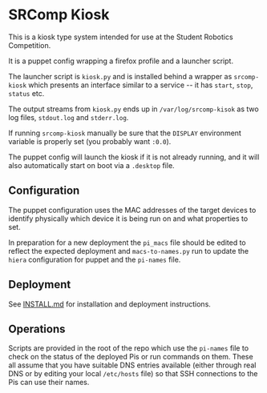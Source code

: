 # SRComp Kiosk

This is a kiosk type system intended for use at the Student Robotics Competition.

It is a puppet config wrapping a firefox profile and a launcher script.

The launcher script is `kiosk.py` and is installed behind a wrapper as
`srcomp-kiosk` which presents an interface similar to a service -- it
has `start`, `stop`, `status` etc.

The output streams from `kiosk.py` ends up in `/var/log/srcomp-kisok`
as two log files, `stdout.log` and `stderr.log`.

If running `srcomp-kiosk` manually be sure that the `DISPLAY` environment
variable is properly set (you probably want `:0.0`).

The puppet config will launch the kiosk if it is not already running,
and it will also automatically start on boot via a `.desktop` file.

## Configuration

The puppet configuration uses the MAC addresses of the target devices to
identify physically which device it is being run on and what properties to set.

In preparation for a new deployment the `pi_macs` file should be edited to
reflect the expected deployment and `macs-to-names.py` run to update the `hiera`
configuration for puppet and the `pi-names` file.

## Deployment

See [INSTALL.md](INSTALL.md) for installation and deployment instructions.

## Operations

Scripts are provided in the root of the repo which use the `pi-names` file to
check on the status of the deployed Pis or run commands on them. These all
assume that you have suitable DNS entries available (either through real DNS or
by editing your local `/etc/hosts` file) so that SSH connections to the Pis can
use their names.
